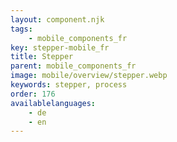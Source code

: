 ```yaml
---
layout: component.njk
tags: 
    - mobile_components_fr
key: stepper-mobile_fr
title: Stepper
parent: mobile_components_fr
image: mobile/overview/stepper.webp
keywords: stepper, process
order: 176
availablelanguages: 
    - de
    - en
---
```


